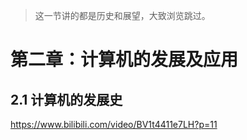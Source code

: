 
> 这一节讲的都是历史和展望，大致浏览跳过。

# 第二章：计算机的发展及应用

## 2.1 计算机的发展史

https://www.bilibili.com/video/BV1t4411e7LH?p=11

